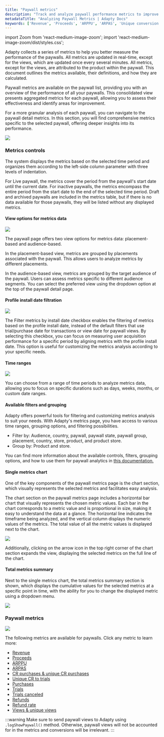 ```yaml
---
title: "Paywall metrics"
description: "Track and analyze paywall performance metrics to improve subscription revenue."
metadataTitle: "Analyzing Paywall Metrics | Adapty Docs"
keywords: ['Revenue', 'Proceeds', 'ARPPU', 'ARPAS', 'Unique conversion rate (CR) to purchases', 'CR to purchases', 'Unique CR to trials', 'Purchases', 'Trials', 'Trials canceled', 'Refunds', 'Refund rate', 'Views', 'Unique views']
---
```


import Zoom from 'react-medium-image-zoom';
import 'react-medium-image-zoom/dist/styles.css';

Adapty collects a series of metrics to help you better measure the performance of the paywalls. All metrics are updated in real-time, except for the views, which are updated once every several minutes. All metrics, except for the views, are attributed to the product within the paywall. This document outlines the metrics available, their definitions, and how they are calculated.

Paywall metrics are available on the paywall list, providing you with an overview of the performance of all your paywalls. This consolidated view presents aggregated metrics for each paywall, allowing you to assess their effectiveness and identify areas for improvement.

For a more granular analysis of each paywall, you can navigate to the paywall detail metrics. In this section, you will find comprehensive metrics specific to the selected paywall, offering deeper insights into its performance.


<Zoom>
  <img src={require('./img/d73bd6c-CleanShot_2023-07-19_at_16.05.412x.webp').default}
  style={{
    border: '1px solid #727272', /* border width and color */
    width: '700px', /* image width */
    display: 'block', /* for alignment */
    margin: '0 auto' /* center alignment */
  }}
/>
</Zoom>





### Metrics controls

The system displays the metrics based on the selected time period and organizes them according to the left-side column parameter with three levels of indentation. 

For Live paywall, the metrics cover the period from the paywall's start date until the current date. For inactive paywalls, the metrics encompass the entire period from the start date to the end of the selected time period. Draft and archived paywalls are included in the metrics table, but if there is no data available for those paywalls, they will be listed without any displayed metrics.

#### View options for metrics data


<Zoom>
  <img src={require('./img/15df73d-Area.gif').default}
  style={{
    border: '1px solid #727272', /* border width and color */
    width: '700px', /* image width */
    display: 'block', /* for alignment */
    margin: '0 auto' /* center alignment */
  }}
/>
</Zoom>





The paywall page offers two view options for metrics data: placement-based and audience-based.

 In the placement-based view, metrics are grouped by placements associated with the paywall. This allows users to analyze metrics by different placements. 

In the audience-based view, metrics are grouped by the target audience of the paywall. Users can assess metrics specific to different audience segments. You can select the preferred view using the dropdown option at the top of the paywall detail page.

#### Profile install date filtration


<Zoom>
  <img src={require('./img/6c9639d-Area.gif').default}
  style={{
    border: '1px solid #727272', /* border width and color */
    width: '700px', /* image width */
    display: 'block', /* for alignment */
    margin: '0 auto' /* center alignment */
  }}
/>
</Zoom>





 The Filter metrics by install date checkbox enables the filtering of metrics based on the profile install date, instead of the default filters that use trial/purchase date for transactions or view date for paywall views. By selecting this checkbox, you can focus on measuring user acquisition performance for a specific period by aligning metrics with the profile install date. This option is useful for customizing the metrics analysis according to your specific needs.

#### Time ranges


<Zoom>
  <img src={require('./img/e8ace98-CleanShot_2023-07-19_at_16.12.442x.webp').default}
  style={{
    border: '1px solid #727272', /* border width and color */
    width: '700px', /* image width */
    display: 'block', /* for alignment */
    margin: '0 auto' /* center alignment */
  }}
/>
</Zoom>





You can choose from a range of time periods to analyze metrics data, allowing you to focus on specific durations such as days, weeks, months, or custom date ranges.

#### Available filters and grouping

Adapty offers powerful tools for filtering and customizing metrics analysis to suit your needs. With Adapty's metrics page, you have access to various time ranges, grouping options, and filtering possibilities.

- Filter by: Audience, country, paywall, paywall state, paywall group, placement, country, store, product, and product store. 
- Group by: Product and store.

You can find more information about the available controls, filters, grouping options, and how to use them for paywall analytics in [this documentation.](controls-filters-grouping-compare-proceeds)

#### Single metrics chart

One of the key components of the paywall metrics page is the chart section, which visually represents the selected metrics and facilitates easy analysis.

The chart section on the paywall metrics page includes a horizontal bar chart that visually represents the chosen metric values. Each bar in the chart corresponds to a metric value and is proportional in size, making it easy to understand the data at a glance. The horizontal line indicates the timeframe being analyzed, and the vertical column displays the numeric values of the metrics. The total value of all the metric values is displayed next to the chart.


<Zoom>
  <img src={require('./img/10a9b9c-Area.gif').default}
  style={{
    border: '1px solid #727272', /* border width and color */
    width: '700px', /* image width */
    display: 'block', /* for alignment */
    margin: '0 auto' /* center alignment */
  }}
/>
</Zoom>





Additionally, clicking on the arrow icon in the top right corner of the chart section expands the view, displaying the selected metrics on the full line of the chart.

#### Total metrics summary

Next to the single metrics chart, the total metrics summary section is shown, which displays the cumulative values for the selected metrics at a specific point in time, with the ability for you to change the displayed metric using a dropdown menu.


<Zoom>
  <img src={require('./img/b7ff0c8-CleanShot_2023-07-19_at_16.19.332x.webp').default}
  style={{
    border: '1px solid #727272', /* border width and color */
    width: '700px', /* image width */
    display: 'block', /* for alignment */
    margin: '0 auto' /* center alignment */
  }}
/>
</Zoom>





### Paywall metrics


<Zoom>
  <img src={require('./img/1b07fd8-Area.gif').default}
  style={{
    border: '1px solid #727272', /* border width and color */
    width: '700px', /* image width */
    display: 'block', /* for alignment */
    margin: '0 auto' /* center alignment */
  }}
/>
</Zoom>

The following metrics are available for paywalls. Click any metric to learn more:

- [Revenue](https://adapty.io/docs/metrics#revenue)
- [Proceeds](https://adapty.io/docs/metrics#proceeds)
- [ARPPU](https://adapty.io/docs/metrics#arppu)
- [ARPAS](https://adapty.io/docs/metrics#arpas)
- [CR purchases & unique CR purchases](https://adapty.io/docs/metrics#cr-purchases--unique-cr-purchases)
- [Unique CR to trials](https://adapty.io/docs/metrics#unique-cr-trials)
- [Purchases](https://adapty.io/docs/metrics#purchases)
- [Trials](https://adapty.io/docs/metrics#trials)
- [Trials canceled](https://adapty.io/docs/metrics#trials-cancelled)
- [Refunds](https://adapty.io/docs/metrics#refunds)
- [Refund rate](https://adapty.io/docs/metrics#refund-rate)
- [Views & unique views](https://adapty.io/docs/metrics#views--unique-views)

:::warning
Make sure to send paywall views to Adapty using `.logShowPaywall()` method. Otherwise, paywall views will not be accounted for in the metrics and conversions will be irrelevant.
:::